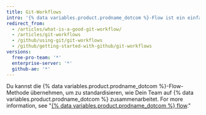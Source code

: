 ```yaml
---
title: Git-Workflows
intro: '{% data variables.product.prodname_dotcom %}-Flow ist ein einfacher Branch-basierter Workflow, der Teams und Projekte unterstützt, die regelmäßig Änderungen bereitstellen.'
redirect_from:
  - /articles/what-is-a-good-git-workflow/
  - /articles/git-workflows
  - /github/using-git/git-workflows
  - /github/getting-started-with-github/git-workflows
versions:
  free-pro-team: '*'
  enterprise-server: '*'
  github-ae: '*'
---
```


Du kannst die {% data variables.product.prodname_dotcom %}-Flow-Methode übernehmen, um zu standardisieren, wie Dein Team auf {% data variables.product.prodname_dotcom %} zusammenarbeitet. For more information, see "[{% data variables.product.prodname_dotcom %} flow](/github/getting-started-with-github/github-flow)."
